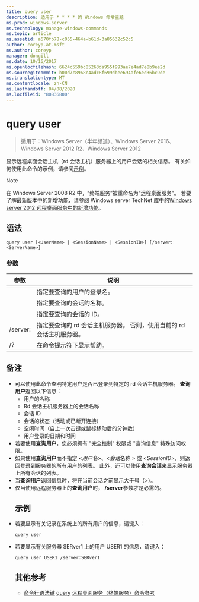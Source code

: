 ```yaml
---
title: query user
description: 适用于 * * * * 的 Windows 命令主题
ms.prod: windows-server
ms.technology: manage-windows-commands
ms.topic: article
ms.assetid: a670fb78-c055-464a-b61d-3a85632c52c5
author: coreyp-at-msft
ms.author: coreyp
manager: dongill
ms.date: 10/16/2017
ms.openlocfilehash: 6624c559bc85263da955f993ae7e4ad7e8b9ee2d
ms.sourcegitcommit: b00d7c8968c4adc8f699dbee694afe6ed36bc9de
ms.translationtype: MT
ms.contentlocale: zh-CN
ms.lasthandoff: 04/08/2020
ms.locfileid: "80836800"
---
```

# <a name="query-user"></a>query user

>适用于：Windows Server（半年频道）、Windows Server 2016、Windows Server 2012 R2、Windows Server 2012

显示远程桌面会话主机（rd 会话主机）服务器上的用户会话的相关信息。
有关如何使用此命令的示例，请参阅[示例](#BKMK_examples)。
> [!NOTE]
> 在 Windows Server 2008 R2 中，“终端服务”被重命名为“远程桌面服务”。 若要了解最新版本中的新增功能，请参阅 Windows server TechNet 库中的[Windows server 2012 远程桌面服务中的新增功能](https://technet.microsoft.com/library/hh831527)。
> ## <a name="syntax"></a>语法
> ```
> query user [<UserName> | <SessionName> | <SessionID>] [/server:<ServerName>]
> ```
> ### <a name="parameters"></a>参数
> 
> |      参数       |                                                     说明                                                     |
> |----------------------|---------------------------------------------------------------------------------------------------------------------|
> |      <UserName>      |                            指定要查询的用户的登录名。                             |
> |    <SessionName>     |                              指定要查询的会话的名称。                              |
> |     <SessionID>      |                               指定要查询的会话的 ID。                               |
> | /server:<ServerName> | 指定要查询的 rd 会话主机服务器。 否则，使用当前的 rd 会话主机服务器。 |
> |          /?          |                                        在命令提示符下显示帮助。                                         |
> 
> ## <a name="remarks"></a>备注
> - 可以使用此命令查明特定用户是否已登录到特定的 rd 会话主机服务器。 **查询用户**返回以下信息：
>   -   用户的名称
>   -   Rd 会话主机服务器上的会话名称
>   -   会话 ID
>   -   会话的状态（活动或已断开连接）
>   -   空闲时间（自上一次击键或鼠标移动后的分钟数）
>   -   用户登录的日期和时间
> - 若要使用**查询用户**，您必须拥有 "完全控制" 权限或 "查询信息" 特殊访问权限。
> - 如果使用**查询用户**而不指定 <*用户名*>、<*会话*名称 > 或 <*SessionID*>，则返回登录到服务器的所有用户的列表。 此外，还可以使用**查询会话**来显示服务器上所有会话的列表。
> - 当**查询用户**返回信息时，将在当前会话之前显示大于号（>）。
> - 仅当使用远程服务器上的**查询用户**时， **/server**参数才是必需的。
>   ## <a name="examples"></a><a name=BKMK_examples></a>示例
> - 若要显示有关记录在系统上的所有用户的信息，请键入：
>   ```
>   query user
>   ```
> - 若要显示有关服务器 SERver1 上的用户 USER1 的信息，请键入：
>   ```
>   query user USER1 /server:SERver1
>   ```
>   ## <a name="additional-references"></a>其他参考
>   - [命令行语法键](command-line-syntax-key.md)
>   [query](query.md)
>   [远程桌面服务（终端服务）命令参考](remote-desktop-services-terminal-services-command-reference.md)
